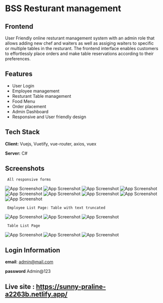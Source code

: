 
# BSS Resturant management


## Frontend
User Friendly online resturant management system with an admin role that allows adding new chef and waiters as well as assiging waiters to specific or multiple tables in the resturant. The frontend interface enables customers to effortlessly place orders and make table reservations according to their preferences. 


## Features

- User Login
- Employee management
- Resturant Table management
- Food Menu
- Order placement
- Admin Dashboard
- Responsive and User friendly design


## Tech Stack

**Client:** Vuejs, Vuetify, vue-router, axios, vuex

**Server:** C#


## Screenshots

     All responsive forms

![App Screenshot](src/assets/projectImages/add-employee.png)
![App Screenshot](src/assets/projectImages/add-employee_responsive.png)
![App Screenshot](src/assets/projectImages/add-employee_responsive_2.png)
![App Screenshot](src/assets/projectImages/add-food.png)
![App Screenshot](src/assets/projectImages/add-food_responsive.png)
![App Screenshot](src/assets/projectImages/add-newTable.png)
![App Screenshot](src/assets/projectImages/add-newTable_responsive.png)
![App Screenshot](src/assets/projectImages/login.png)
![App Screenshot](src/assets/projectImages/login_responsive.png)

     Employee List Page: Table with text truncated
![App Screenshot](src/assets/projectImages/employee-list.png)
![App Screenshot](src/assets/projectImages/employee-list_responsive.png)
![App Screenshot](src/assets/projectImages/employee-list_responsive_3.png)

     Table List Page
![App Screenshot](src/assets/projectImages/Table_list.png)
![App Screenshot](src/assets/projectImages/Table_list_responsive.png)
![App Screenshot](src/assets/projectImages/Table_list_responsive_2.png)


## Login Information
**email**: admin@mail.com

**password** Admin@123


## Live site : https://sunny-praline-a2263b.netlify.app/



